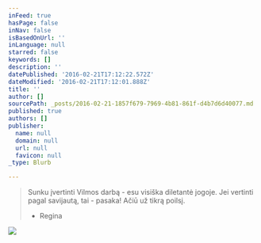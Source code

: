 ```yaml
---
inFeed: true
hasPage: false
inNav: false
isBasedOnUrl: ''
inLanguage: null
starred: false
keywords: []
description: ''
datePublished: '2016-02-21T17:12:22.572Z'
dateModified: '2016-02-21T17:12:01.888Z'
title: ''
author: []
sourcePath: _posts/2016-02-21-1857f679-7969-4b81-861f-d4b7d6d40077.md
published: true
authors: []
publisher:
  name: null
  domain: null
  url: null
  favicon: null
_type: Blurb

---
```

> Sunku
> įvertinti 
> Vilmos darbą - esu visiška diletantė jogoje. Jei vertinti pagal savijautą, tai - pasaka! 
> Ačiū už tikrą poilsį.
> - Regina
> 

![](https://s3-us-west-2.amazonaws.com/the-grid-img/p/c821f582f740902013656a9b65e7a02d12a49fad.jpg)
